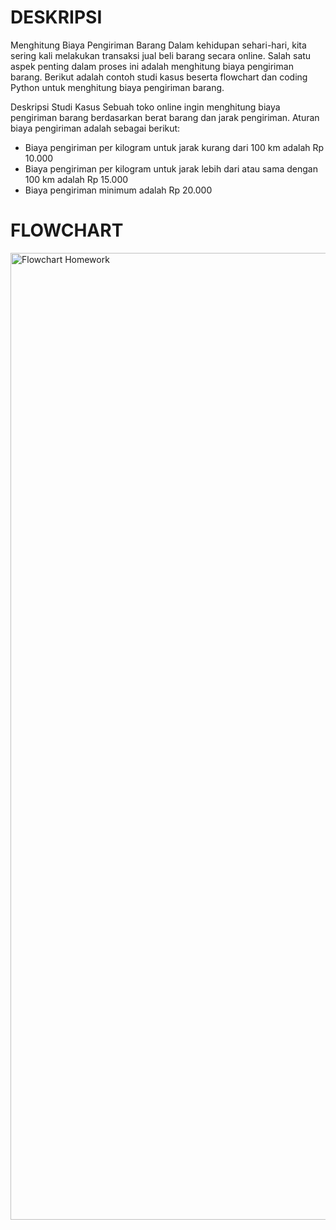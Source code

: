 # DESKRIPSI
Menghitung Biaya Pengiriman Barang
Dalam kehidupan sehari-hari, kita sering kali melakukan transaksi jual beli barang secara online. Salah satu aspek penting dalam proses ini adalah menghitung biaya pengiriman barang. Berikut adalah contoh studi kasus beserta flowchart dan coding Python untuk menghitung biaya pengiriman barang.

Deskripsi Studi Kasus
Sebuah toko online ingin menghitung biaya pengiriman barang berdasarkan berat barang dan jarak pengiriman. Aturan biaya pengiriman adalah sebagai berikut:
- Biaya pengiriman per kilogram untuk jarak kurang dari 100 km adalah Rp 10.000
- Biaya pengiriman per kilogram untuk jarak lebih dari atau sama dengan 100 km adalah Rp 15.000
- Biaya pengiriman minimum adalah Rp 20.000

# FLOWCHART

<img width="1547" alt="Flowchart Homework" src="https://media.discordapp.net/attachments/1223557896953004052/1223557961876508732/image.png?ex=661a4a26&is=6607d526&hm=2945a6373c1b8a1c0ec716f5b67567846424d3cbb3003e9b535650390d5b8d00&=&format=webp&quality=lossless&width=699&height=525">